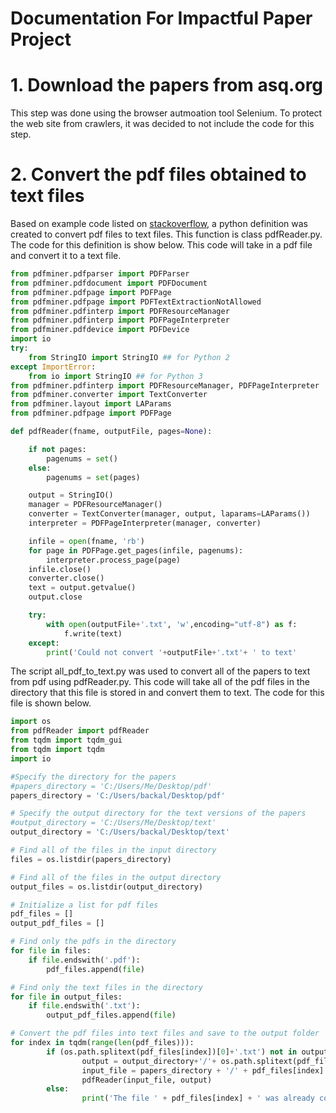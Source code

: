 # Documentation For Impactful Paper Project
# 1. Download the papers from asq.org
This step was done using the browser autmoation tool Selenium. To protect the web site from crawlers, it was decided to not include the code for this step.

# 2. Convert the pdf files obtained to text files
Based on example code listed on [stackoverflow](https://stackoverflow.com/questions/39854841/pdfminer-python-3-5), a python definition was created to convert pdf files to text files. This function is class pdfReader.py. The code for this definition is show below. This code will take in a pdf file and convert it to a text file.

```python
from pdfminer.pdfparser import PDFParser
from pdfminer.pdfdocument import PDFDocument
from pdfminer.pdfpage import PDFPage
from pdfminer.pdfpage import PDFTextExtractionNotAllowed
from pdfminer.pdfinterp import PDFResourceManager
from pdfminer.pdfinterp import PDFPageInterpreter
from pdfminer.pdfdevice import PDFDevice
import io
try:
    from StringIO import StringIO ## for Python 2
except ImportError:
    from io import StringIO ## for Python 3
from pdfminer.pdfinterp import PDFResourceManager, PDFPageInterpreter
from pdfminer.converter import TextConverter
from pdfminer.layout import LAParams
from pdfminer.pdfpage import PDFPage

def pdfReader(fname, outputFile, pages=None):

    if not pages:
        pagenums = set()
    else:
        pagenums = set(pages)

    output = StringIO()
    manager = PDFResourceManager()
    converter = TextConverter(manager, output, laparams=LAParams())
    interpreter = PDFPageInterpreter(manager, converter)

    infile = open(fname, 'rb')
    for page in PDFPage.get_pages(infile, pagenums):
        interpreter.process_page(page)
    infile.close()
    converter.close()
    text = output.getvalue()
    output.close

    try:
        with open(outputFile+'.txt', 'w',encoding="utf-8") as f:
            f.write(text)
    except:
        print('Could not convert '+outputFile+'.txt'+ ' to text'
```

The script all_pdf_to_text.py was used to convert all of the papers to text from pdf using pdfReader.py. This code will take all of the pdf files in the directory that this file is stored in and convert them to text. The code for this file is shown below. 

```python
import os
from pdfReader import pdfReader
from tqdm import tqdm_gui
from tqdm import tqdm
import io

#Specify the directory for the papers
#papers_directory = 'C:/Users/Me/Desktop/pdf'
papers_directory = 'C:/Users/backal/Desktop/pdf'

# Specify the output directory for the text versions of the papers
#output_directory = 'C:/Users/Me/Desktop/text'
output_directory = 'C:/Users/backal/Desktop/text'

# Find all of the files in the input directory
files = os.listdir(papers_directory)

# Find all of the files in the output directory
output_files = os.listdir(output_directory)

# Initialize a list for pdf files
pdf_files = []
output_pdf_files = []

# Find only the pdfs in the directory
for file in files:
    if file.endswith('.pdf'):
        pdf_files.append(file)

# Find only the text files in the directory
for file in output_files:
    if file.endswith('.txt'):
        output_pdf_files.append(file)

# Convert the pdf files into text files and save to the output folder
for index in tqdm(range(len(pdf_files))):
        if (os.path.splitext(pdf_files[index])[0]+'.txt') not in output_pdf_files:
                output = output_directory+'/'+ os.path.splitext(pdf_files[index])[0]
                input_file = papers_directory + '/' + pdf_files[index]
                pdfReader(input_file, output)
        else:
                print('The file ' + pdf_files[index] + ' was already converted to a .txt file')
```